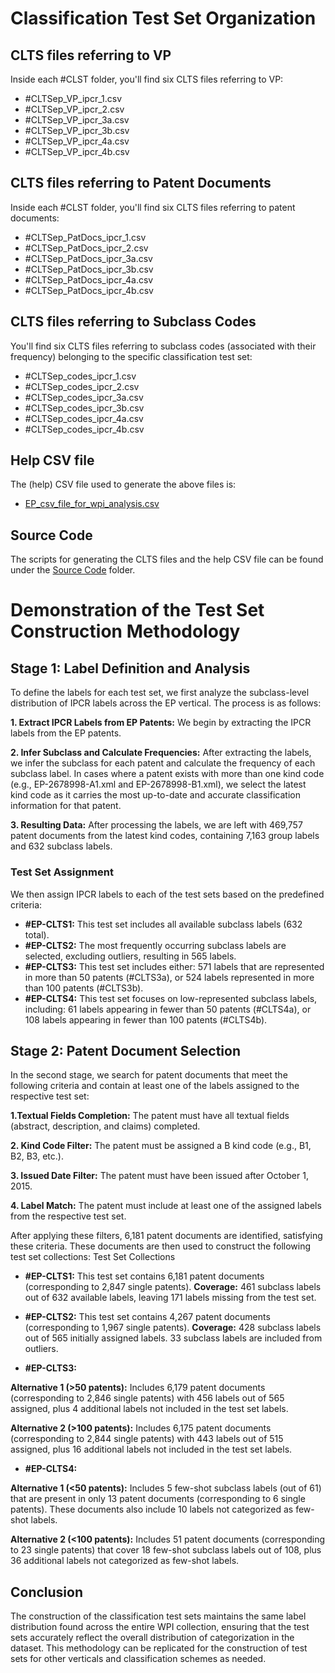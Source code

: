 # Classification Test Set Organization 
## CLTS files referring to VP 
Inside each #CLST folder, you'll find six CLTS files referring to VP:

- #CLTSep\_VP_ipcr_1.csv
- #CLTSep\_VP_ipcr_2.csv
- #CLTSep\_VP_ipcr_3a.csv
- #CLTSep\_VP_ipcr_3b.csv
- #CLTSep\_VP_ipcr_4a.csv
- #CLTSep\_VP_ipcr_4b.csv

## CLTS files referring to Patent Documents 
Inside each #CLST folder, you'll find six CLTS files referring to patent documents:

- #CLTSep\_PatDocs_ipcr_1.csv
- #CLTSep\_PatDocs_ipcr_2.csv
- #CLTSep\_PatDocs_ipcr_3a.csv
- #CLTSep\_PatDocs_ipcr_3b.csv
- #CLTSep\_PatDocs_ipcr_4a.csv
- #CLTSep\_PatDocs_ipcr_4b.csv

## CLTS files referring to Subclass Codes
You'll find six CLTS files referring to subclass codes (associated with their frequency) belonging to the specific classification test set:

- #CLTSep_codes_ipcr_1.csv
- #CLTSep_codes_ipcr_2.csv
- #CLTSep_codes_ipcr_3a.csv
- #CLTSep_codes_ipcr_3b.csv
- #CLTSep_codes_ipcr_4a.csv
- #CLTSep_codes_ipcr_4b.csv

## Help CSV file
The (help) CSV file used to generate the above files is:
- [EP_csv_file_for_wpi_analysis.csv](https://drive.google.com/file/d/1Chacl6rF8Yk0_dScPnt4JT3IkEeDXqCv/view?usp=sharing)

## Source Code
The scripts for generating the CLTS files and the help CSV file can be found under the [Source Code](https://github.com/cs1msa/WPIplus/tree/main/Ground%20Truths/Classification/Source%20Code) folder.

# Demonstration of the Test Set Construction Methodology
## Stage 1: Label Definition and Analysis

To define the labels for each test set, we first analyze the subclass-level distribution of IPCR labels across the EP vertical. The process is as follows:

**1. Extract IPCR Labels from EP Patents:**
We begin by extracting the IPCR labels from the EP patents.

**2. Infer Subclass and Calculate Frequencies:**
After extracting the labels, we infer the subclass for each patent and calculate the frequency of each subclass label. In cases where a patent exists with more than one kind code (e.g., EP-2678998-A1.xml and EP-2678998-B1.xml), we select the latest kind code as it carries the most up-to-date and accurate classification information for that patent.

**3. Resulting Data:**
After processing the labels, we are left with 469,757 patent documents from the latest kind codes, containing 7,163 group labels and 632 subclass labels.

### Test Set Assignment

We then assign IPCR labels to each of the test sets based on the predefined criteria:
- **#EP-CLTS1:** This test set includes all available subclass labels (632 total).
- **#EP-CLTS2:** The most frequently occurring subclass labels are selected, excluding outliers, resulting in 565 labels.
- **#EP-CLTS3:** This test set includes either:
571 labels that are represented in more than 50 patents (#CLTS3a), or
524 labels represented in more than 100 patents (#CLTS3b).
- **#EP-CLTS4:** This test set focuses on low-represented subclass labels, including:
61 labels appearing in fewer than 50 patents (#CLTS4a), or
108 labels appearing in fewer than 100 patents (#CLTS4b).

## Stage 2: Patent Document Selection

In the second stage, we search for patent documents that meet the following criteria and contain at least one of the labels assigned to the respective test set:

**1.Textual Fields Completion:** The patent must have all textual fields (abstract, description, and claims) completed.

**2. Kind Code Filter:** The patent must be assigned a B kind code (e.g., B1, B2, B3, etc.).

**3. Issued Date Filter:** The patent must have been issued after October 1, 2015.

**4. Label Match:** The patent must include at least one of the assigned labels from the respective test set.

After applying these filters, 6,181 patent documents are identified, satisfying these criteria. These documents are then used to construct the following test set collections:
Test Set Collections

- **#EP-CLTS1:** This test set contains 6,181 patent documents (corresponding to 2,847 single patents). 
**Coverage:** 461 subclass labels out of 632 available labels, leaving 171 labels missing from the test set.

- **#EP-CLTS2:** This test set contains 4,267 patent documents (corresponding to 1,967 single patents). 
**Coverage:** 428 subclass labels out of 565 initially assigned labels. 33 subclass labels are included from outliers.

- **#EP-CLTS3:**
        
**Alternative 1 (>50 patents):** Includes 6,179 patent documents (corresponding to 2,846 single patents) with 456 labels out of 565 assigned, plus 4 additional labels not included in the test set labels.
        
**Alternative 2 (>100 patents):** Includes 6,175 patent documents (corresponding to 2,844 single patents) with 443 labels out of 515 assigned, plus 16 additional labels not included in the test set labels.

- **#EP-CLTS4:**
        
**Alternative 1 (<50 patents):** Includes 5 few-shot subclass labels (out of 61) that are present in only 13 patent documents (corresponding to 6 single patents). These documents also include 10 labels not categorized as few-shot labels.
        
**Alternative 2 (<100 patents):** Includes 51 patent documents (corresponding to 23 single patents) that cover 18 few-shot subclass labels out of 108, plus 36 additional labels not categorized as few-shot labels.

## Conclusion

The construction of the classification test sets maintains the same label distribution found across the entire WPI collection, ensuring that the test sets accurately reflect the overall distribution of categorization in the dataset. This methodology can be replicated for the construction of test sets for other verticals and classification schemes as needed.

